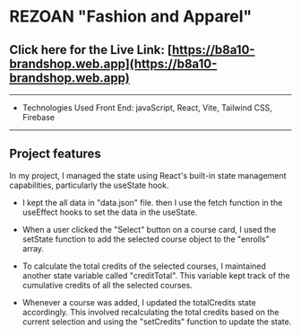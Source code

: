 # REZOAN "Fashion and Apparel"

## Click here for the Live Link: [https://b8a10-brandshop.web.app](https://b8a10-brandshop.web.app)

----------------------------------------------------------------

- Technologies Used Front End: javaScript, React, Vite, Tailwind CSS, Firebase
----------------------------------------------------------------
## Project features

 In my project, I managed the state using React's built-in state management capabilities, particularly the useState hook.

- I kept the all data in "data.json" file. then I use the fetch function in the useEffect hooks to set the data in the useState.

- When a user clicked the "Select" button on a course card, I used the setState function to add the selected course object to the "enrolls" array.

- To calculate the total credits of the selected courses, I maintained another state variable called "creditTotal". This variable kept track of the cumulative credits of all the selected courses.

- Whenever a course was added, I updated the totalCredits state accordingly. This involved recalculating the total credits based on the current selection and using the "setCredits" function to update the state.
